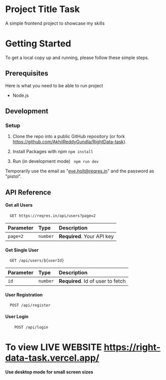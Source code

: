 
# Project Title Task

A simple frontend project to showcase my skills



# Getting Started
To get a local copy up and running, please follow these simple steps.

## Prerequisites
Here is what you need to be able to run project  
+ Node.js
## Development 
### Setup
1. Clone the repo into a public GitHub repository (or fork https://github.com/AkhilReddyGundla/RightData-task).

2. Install Packages with npm
``` npm install ```

3. Run (in development mode)
``` npm run dev```

Temporarily use the email as "eve.holt@reqres.in" and the password as "pistol".
## API Reference

#### Get all Users 

```http
  GET https://reqres.in/api/users?page=2
```

| Parameter | Type     | Description                |
| :-------- | :------- | :------------------------- |
| `page=2` | `number` | **Required**. Your API key |

#### Get Single User

```http
  GET /api/users/${userId}
```

| Parameter | Type     | Description                       |
| :-------- | :------- | :-------------------------------- |
| `id`      | `number` | **Required**. Id of user to fetch |

#### User Registration

```http
  POST /api/register
```

#### User Login

```http
    POST /api/login
```
# To view LIVE WEBSITE https://right-data-task.vercel.app/
#### Use desktop mode for small screen sizes
